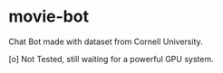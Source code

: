 # movie-bot
Chat Bot made with dataset from Cornell University.


[o] Not Tested, still waiting for a powerful GPU system.
